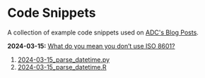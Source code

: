 # Code Snippets
A collection of example code snippets used on [ADC's Blog Posts](https://agrifooddatacanada.ca/blog).

**2024-03-15:** [What do you mean you don’t use ISO 8601?](https://agrifooddatacanada.ca/what-do-you-mean-you-dont-use-iso-8601)
1. [2024-03-15_parse_datetime.py](2024-03-15_parse_datetime.py)
2. [2024-03-15_parse_datetime.R](2024-03-15_parse_datetime.R)
